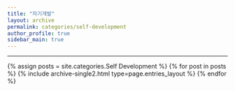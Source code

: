 ```yaml
---
title: "자기개발"
layout: archive
permalink: categories/self-development
author_profile: true
sidebar_main: true
---
```


<!-- 공백이 포함되어 있는 카테고리 이름의 경우 site.categories.['a b c'] 이런식으로! -->

***

{% assign posts = site.categories.Self Development %}
{% for post in posts %} {% include archive-single2.html type=page.entries_layout %} {% endfor %}